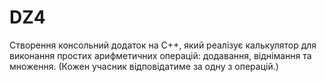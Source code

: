 # DZ4
Створення консольний додаток на C++, який реалізує калькулятор для виконання простих арифметичних операцій: додавання, віднімання та множення. (Кожен учасник відповідатиме за одну з операцій.)
